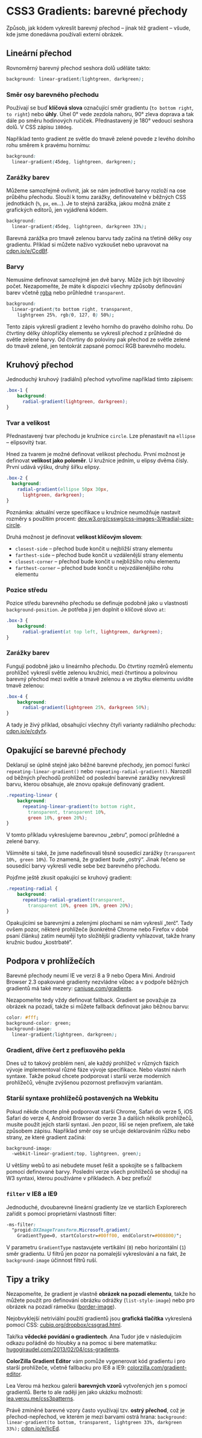 CSS3 Gradients: barevné přechody
================================

Způsob, jak kódem vykreslit barevný přechod – jinak též gradient – všude, kde jsme donedávna používali externí obrázek.

Lineární přechod
----------------

Rovnoměrný barevný přechod seshora dolů uděláte takto:

```css
background: linear-gradient(lightgreen, darkgreen);
```

### Směr osy barevného přechodu

Používají se buď **klíčová slova** označující směr gradientu (`to bottom right`, `to right`) nebo **úhly**. Úhel 0&deg; vede zezdola nahoru, 90&deg; zleva doprava a tak dále po směru hodinových ručiček. Přednastavený je 180&deg; vedoucí seshora dolů. V CSS zápisu `180deg`.

Například tento gradient ze světle do tmavě zelené povede z levého dolního rohu směrem k pravému hornímu:

```css
background:
  linear-gradient(45deg, lightgreen, darkgreen);
```

### Zarážky barev

Můžeme samozřejmě ovlivnit, jak se nám jednotlivé barvy rozloží na ose průběhu přechodu. Slouží k tomu zarážky, definovatelné v běžných CSS jednotkách (`%`, `px`, `em`…). Je to stejná zarážka, jakou možná znáte z grafických editorů, jen vyjádřená kódem.

```css
background:
  linear-gradient(45deg, lightgreen, darkgreen 33%);
```

Barevná zarážka pro tmavě zelenou barvu tady začíná na třetině délky osy gradientu. Příklad si můžete naživo vyzkoušet nebo upravovat na [cdpn.io/e/CcdBf](http://cdpn.io/e/CcdBf).

### Barvy

Nemusíme definovat samozřejmě jen dvě barvy. Může jich být libovolný počet. Nezapomeňte, že máte k dispozici všechny způsoby definování barev včetně [rgba](css3-rgba.md) nebo průhledné `transparent`.

```css
background:
  linear-gradient(to bottom right, transparent,
    lightgreen 25%, rgb(0, 127, 0) 50%);
```

Tento zápis vykreslí gradient z levého horního do pravého dolního rohu. Do čtvrtiny délky úhlopříčky elementu se vykreslí přechod z průhledné do světle zelené barvy. Od čtvrtiny do poloviny pak přechod ze světle zelené do tmavě zelené, jen tentokrát zapsané pomocí RGB barevného modelu.

Kruhový přechod
----------------

Jednoduchý kruhový (radiální) přechod vytvoříme například tímto zápisem:

```css
.box-1 {
    background:
      radial-gradient(lightgreen, darkgreen);
}
```

### Tvar a velikost

Přednastavený tvar přechodu je kružnice `circle`. Lze přenastavit na `ellipse` – elipsovitý tvar.

Hned za tvarem je možné definovat velikost přechodu. První možnost je definovat **velikost jako poloměr**. U kružnice jedním, u elipsy dvěma čísly. První udává výšku, druhý šířku elipsy.

```css
.box-2 {
  background:
    radial-gradient(ellipse 50px 30px,
      lightgreen, darkgreen);
}
```

Poznámka: aktuální verze specifikace u kružnice neumožňuje nastavit rozměry s použitím procent: [dev.w3.org/csswg/css-images-3/#radial-size-circle](http://dev.w3.org/csswg/css-images-3/#radial-size-circle).

Druhá možnost je definovat **velikost klíčovým slovem**:

* `closest-side` – přechod bude končit u nejbližší strany elementu
* `farthest-side` – přechod bude končit u vzdálenější strany elementu
* `closest-corner` – přechod bude končit u nejbližšího rohu elementu
* `farthest-corner` – přechod bude končit u nejvzdálenějšího rohu elementu

### Pozice středu

Pozice středu barevného přechodu se definuje podobně jako u vlastnosti `background-position`. Je potřeba ji jen doplnit o klíčové slovo `at`:

```css
.box-3 {
    background:
      radial-gradient(at top left, lightgreen, darkgreen);
}
```

### Zarážky barev

Fungují podobně jako u lineárního přechodu. Do čtvrtiny rozměrů elementu prohlížeč vykreslí světle zelenou kružnici, mezi čtvrtinou a polovinou barevný přechod mezi světle a tmavě zelenou a ve zbytku elementu uvidíte tmavě zelenou:

```css
.box-4 {
    background:
      radial-gradient(lightgreen 25%, darkgreen 50%);
}
```

A tady je živý příklad, obsahující všechny čtyři varianty radiálního přechodu: [cdpn.io/e/cdyfx](http://cdpn.io/e/cdyfx).


Opakující se barevné přechody
-----------------------------

Deklarují se úplně stejně jako běžné barevné přechody, jen pomocí funkcí `repeating-linear-gradient()` nebo `repeating-radial-gradient()`. Narozdíl od běžných přechodů prohlížeč od poslední barevné zarážky nevykreslí barvu, kterou obsahuje, ale znovu opakuje definovaný gradient.

```css
.repeating-linear {
    background:
      repeating-linear-gradient(to bottom right,
        transparent, transparent 10%,
        green 10%, green 20%);
}
```

V tomto příkladu vykreslujeme barevnou „zebru“, pomocí průhledné a zelené barvy.

Všimněte si také, že jsme nadefinovali těsně sousedící zarážky (`transparent 10%, green 10%`). To znamená, že gradient bude „ostrý“. Jinak řečeno se sousedící barvy vykreslí vedle sebe bez barevného přechodu.

Pojďme ještě zkusit opakující se kruhový gradient:

```css
.repeating-radial {
    background:
      repeating-radial-gradient(transparent,
        transparent 10%, green 10%, green 20%);
}
```

Opakujícími se barevnými a zelenými plochami se nám vykreslí „terč“. Tady ovšem pozor, některé prohlížeče (konkrétně Chrome nebo Firefox v době psaní článku) zatím neumějí tyto složitější gradienty vyhlazovat, takže hrany kružnic budou „kostrbaté“.

Podpora v prohlížečích
----------------------

Barevné přechody neumí IE ve verzi 8 a 9 nebo Opera Mini. Android Browser 2.3 opakované gradienty nezvládne vůbec a v podpoře běžných gradientů má také mezery: [caniuse.com/gradients](http://caniuse.com/gradients).

Nezapomeňte tedy vždy definovat fallback. Gradient se považuje za obrázek na pozadí, takže si můžete fallback definovat jako běžnou barvu:

```css
color: #fff;
background-color: green;
background-image:
  linear-gradient(lightgreen, darkgreen);
```


### Gradient, dříve čert z prefixového pekla

Dnes už to takový problém není, ale každý prohlížeč v různých fázích vývoje implementoval různé fáze vývoje specifikace. Nebo vlastní návrh syntaxe. Takže pokud chcete podporovat i starší verze moderních prohlížečů, věnujte zvýšenou pozornost prefixovým variantám.

### Starší syntaxe prohlížečů postavených na Webkitu

Pokud někde chcete plně podporovat starší Chrome, Safari do verze 5, iOS Safari do verze 4, Android Browser do verze 3 a dalších několik prohlížečů, musíte použít jejich starší syntaxi. Jen pozor, liší se nejen prefixem, ale také způsobem zápisu. Například směr osy se určuje deklarováním růžku nebo strany, ze které gradient začíná:

```css
background-image:
  -webkit-linear-gradient(top, lightgreen, green);
```

U většiny webů to asi nebudete muset řešit a spokojíte se s fallbackem pomocí definované barvy. Poslední verze všech prohlížečů se shodují na W3 syntaxi, kterou používáme v příkladech. A bez prefixů!


### `filter` v IE8 a IE9

Jednoduché, dvoubarevné lineární gradienty lze ve starších Explorerech zařídit s pomocí proprietární vlastnosti filter:

```css
-ms-filter:
  "progid:DXImageTransform.Microsoft.gradient(
    GradientType=0, startColorstr=#00ff00, endColorstr=#008800)";
```

V parametru `GradientType` nastavujete vertikální (`0`) nebo horizontální (`1`) směr gradientu. U filtrů jen pozor na pomalejší vykreslování a na fakt, že `background-image` účinnost filtrů ruší.


Tipy a triky
------------

Nezapomeňte, že gradient je vlastně **obrázek na pozadí elementu**, takže ho můžete použít pro definování obrázku odrážky (`list-style-image`) nebo pro obrázek na pozadí rámečku ([border-image](css3-border-image.md)).

Nejobvyklejší netriviální použití gradientů jsou **grafická tlačítka** vykreslená pomocí CSS: [cubiq.org/dropbox/cssgrad.html](http://cubiq.org/dropbox/cssgrad.html).

Takřka **vědecké povídání o gradientech**. Ana Tudor jde v následujícím odkazu pořádně do hloubky a na pomoc si bere matematiku: [hugogiraudel.com/2013/02/04/css-gradients](http://hugogiraudel.com/2013/02/04/css-gradients/).

**ColorZilla Gradient Editor** vám pomůže vygenerovat kód gradientu i pro starší prohlížeče, včetně fallbacku pro IE8 a IE9: [colorzilla.com/gradient-editor](http://colorzilla.com/gradient-editor/).

Lea Verou má hezkou galerii **barevných vzorů** vytvořených jen s pomocí gradientů. Berte to ale raději jen jako ukázku možností: [lea.verou.me/css3patterns](http://lea.verou.me/css3patterns).

Právě zmíněné barevné vzory často využívají tzv. **ostrý přechod**, což je přechod-nepřechod, ve kterém je mezi barvami ostrá hrana: `background: linear-gradient(to bottom, transparent, lightgreen 33%, darkgreen 33%);` [cdpn.io/e/licEd](http://cdpn.io/e/licEd).




